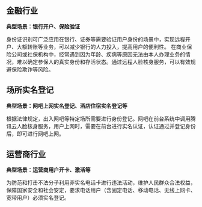 ## 金融行业
**典型场景：银行开户、保险验证**

身份证识别可广泛应用在银行、证券等需要验证用户身份的场景中，实现远程开户、大额转账等业务，可以减少银行的人力投入，提高用户的便利性。
在商业保险公司或社保机构中，经常遇到因为年龄、疾病等原因无法由本人办理业务的情况，难以确定参保人的真实身份和存活状态。通过远程人脸核身服务，可以有效规避保险欺诈等风险。

## 场所实名登记
**典型场景：网吧上网实名登记、酒店住宿实名登记等**

根据法律规定，出入网吧等特定场所需要进行身份登记。网吧在前台系统中调用腾讯云人脸核身服务，用户上网时，需要在前台进行实名认证，认证通过并登记身份后，即可进行网吧上网。

## 运营商行业
**典型场景：运营商用户开卡、激活等**

为防范和打击不法分子利用非实名电话卡进行违法活动，维护人民群众合法权益，保障国家安全和社会安定，要求电话用户（含固定电话、移动电话、无线上网卡、宽带用户）必须实名登记。



